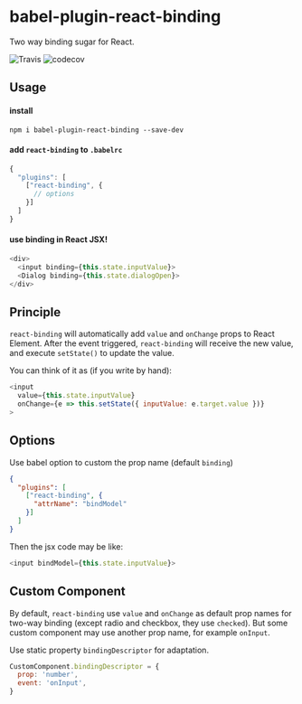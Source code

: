 # babel-plugin-react-binding

Two way binding sugar for React.

![Travis](https://travis-ci.org/meowtec/babel-plugin-react-binding.svg?branch=master)
![codecov](https://codecov.io/gh/meowtec/babel-plugin-react-binding/branch/master/graph/badge.svg)

## Usage

#### install

```
npm i babel-plugin-react-binding --save-dev
```

####  add `react-binding` to `.babelrc`

```js
{
  "plugins": [
    ["react-binding", {
      // options
    }]
  ]
}
```

#### use binding in React JSX!

```javascript
<div>
  <input binding={this.state.inputValue}>
  <Dialog binding={this.state.dialogOpen}>
</div>
```

## Principle

`react-binding` will automatically add `value` and `onChange` props to React Element. After the event triggered, `react-binding` will receive the new value, and execute `setState()` to update the value.

You can think of it as (if you write by hand):

```javascript
<input
  value={this.state.inputValue}
  onChange={e => this.setState({ inputValue: e.target.value })}
>
```

## Options

Use babel option to custom the prop name (default `binding`)

```json
{
  "plugins": [
    ["react-binding", {
      "attrName": "bindModel"
    }]
  ]
}
```

Then the jsx code may be like:

```javascript
<input bindModel={this.state.inputValue}>
```

## Custom Component

By default, `react-binding` use `value` and `onChange` as default prop names for two-way binding (except radio and checkbox, they use `checked`). But some custom component may use another prop name, for example `onInput`.

Use static property `bindingDescriptor` for adaptation.

```javascript
CustomComponent.bindingDescriptor = {
  prop: 'number',
  event: 'onInput',
}
```
